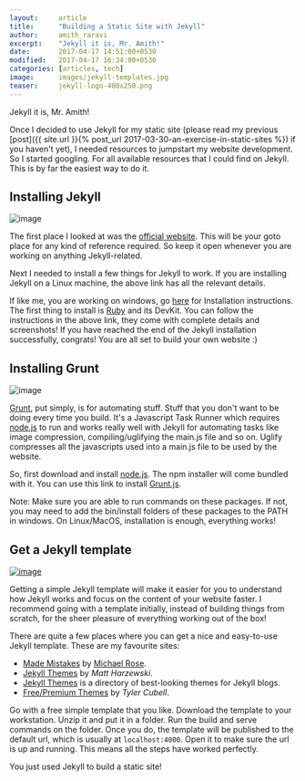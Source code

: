 ```yaml
---
layout:     article
title:      "Building a Static Site with Jekyll"
author:     amith_raravi
excerpt:    "Jekyll it is, Mr. Amith!"
date:       2017-04-17 14:51:00+0530
modified:   2017-04-17 16:34:00+0530
categories: [articles, tech]
image:      images/jekyll-templates.jpg
teaser:     jekyll-logo-400x250.png
---
```


Jekyll it is, Mr. Amith!

Once I decided to use Jekyll for my static site (please read my previous [post]({{ site.url }}{% post_url 2017-03-30-an-exercise-in-static-sites %}) if you haven't yet), I needed resources to jumpstart my website development. So I started googling. For all available resources that I could find on Jekyll. This is by far the easiest way to do it.

## Installing Jekyll

![image](/images/jekyll-logo.png)

The first place I looked at was the [official website](https://jekyllrb.com/docs/home/). This will be your goto place for any kind of reference required. So keep it open whenever you are working on anything Jekyll-related.

Next I needed to install a few things for Jekyll to work. If you are installing Jekyll on a Linux machine, the above link has all the relevant details.

If like me, you are working on windows, go [here](https://labs.sverrirs.com/jekyll/) for Installation instructions. The first thing to install is [Ruby](http://rubyinstaller.org/downloads/) and its DevKit. You can follow the instructions in the above link, they come with complete details and screenshots! If you have reached the end of the Jekyll installation successfully, congrats! You are all set to build your own website :)

## Installing Grunt

![image](/images/grunt-logo.jpg)

[Grunt](https://gruntjs.com/), put simply, is for automating stuff. Stuff that you don't want to be doing every time you build. It's a Javascript Task Runner which requires [node.js](https://nodejs.org/en/) to run and works really well with Jekyll for automating tasks like image compression, compiling/uglifying the main.js file and so on. Uglify compresses all the javascripts used into a main.js file to be used by the website.

So, first download and install [node.js](https://nodejs.org/en/download/). The npm installer will come bundled with it. You can use this link to install [Grunt.js](http://www.codebelt.com/javascript/install-grunt-js-on-windows/).

Note: Make sure you are able to run commands on these packages. If not, you may need to add the bin/install folders of these packages to the PATH in windows. On Linux/MacOS, installation is enough, everything works!

## Get a Jekyll template

[![image](/images/jekyll-templates.jpg)](https://jekyllthemes.io/theme/31560300/beautiful-jekyll)

Getting a simple Jekyll template will make it easier for you to understand how Jekyll works and focus on the content of your website faster. I recommend going with a template initially, instead of building things from scratch, for the sheer pleasure of everything working out of the box!

There are quite a few places where you can get a nice and easy-to-use Jekyll template. These are my favourite sites:

* [Made Mistakes](https://mademistakes.com/articles/using-jekyll-2016/) by [Michael Rose](https://github.com/mmistakes).
* [Jekyll Themes](http://jekyllthemes.org/) by *Matt Harzewski*.
* [Jekyll Themes](http://themes.jekyllrc.org/) is a directory of best-looking themes for Jekyll blogs.
* [Free/Premium Themes](https://jekyllthemes.io/) by *Tyler Cubell*.

Go with a free simple template that you like. Download the template to your workstation. Unzip it and put it in a folder. Run the build and serve commands on the folder. Once you do, the template will be published to the default url, which is usually at `localhost:4000`. Open it to make sure the url is up and running. This means all the steps have worked perfectly.

You just used Jekyll to build a static site!
